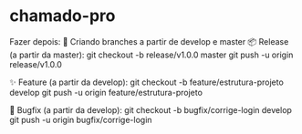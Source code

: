 # chamado-pro

Fazer depois:
🎯 Criando branches a partir de develop e master
📦 Release (a partir da master):
git checkout -b release/v1.0.0 master
git push -u origin release/v1.0.0

✨ Feature (a partir da develop):
git checkout -b feature/estrutura-projeto develop
git push -u origin feature/estrutura-projeto

🐞 Bugfix (a partir da develop):
git checkout -b bugfix/corrige-login develop
git push -u origin bugfix/corrige-login
